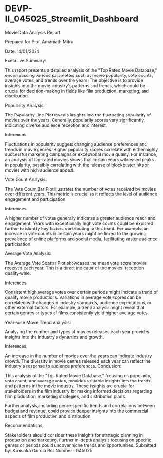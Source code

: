 # DEVP-II_045025_Streamlit_Dashboard
Movie Data Analysis Report

Prepared for Prof. Amarnath Mitra

Date: 14/01/2024

Executive Summary:

This report presents a detailed analysis of the "Top Rated Movie Database," encompassing various parameters such as movie popularity, vote counts, average votes, and trends over the years. The objective is to provide insights into the movie industry's patterns and trends, which
could be crucial for decision-making in fields like film production, marketing, and distribution.

Popularity Analysis:

The Popularity Line Plot reveals insights into the fluctuating popularity of movies over the years. Generally, popularity scores vary significantly, indicating diverse audience reception and interest.

Inferences:

Fluctuations in popularity suggest changing audience preferences and trends in movie genres.
Higher popularity scores correlate with either highly successful marketing campaigns or exceptional movie quality.
For instance, an analysis of top-rated movies shows that certain years witnessed peaks in popularity, possibly correlating with the release of blockbuster hits or movies with high audience appeal.

Vote Count Analysis:

The Vote Count Bar Plot illustrates the number of votes received by movies over different years. This metric is crucial as it reflects the level of audience engagement and participation.

Inferences:

A higher number of votes generally indicates a greater audience reach and engagement.
Years with exceptionally high vote counts could be explored further to identify key factors contributing to this trend.
For example, an increase in vote counts in certain years might be linked to the growing prevalence of online platforms and social media, facilitating easier audience participation.

Average Vote Analysis:

The Average Vote Scatter Plot showcases the mean vote score movies received each year. This is a direct indicator of the movies' reception quality-wise.

Inferences:

Consistent high average votes over certain periods might indicate a trend of quality movie productions.
Variations in average vote scores can be correlated with changes in industry standards, audience expectations, or other external factors.
For example, a trend analysis might reveal that certain genres or types of films consistently yield higher average votes.

Year-wise Movie Trend Analysis:

Analyzing the number and types of movies released each year provides insights into the industry's dynamics and growth.

Inferences:

An increase in the number of movies over the years can indicate industry growth.
The diversity in movie genres released each year can reflect the industry's response to audience preferences.
Conclusion:

This analysis of the "Top Rated Movie Database," focusing on popularity, vote count, and average votes, provides valuable insights into the trends and patterns in the movie industry. These insights are crucial for stakeholders in the film industry for making informed decisions regarding film production, marketing strategies, and distribution plans.

Further analysis, including genre-specific trends and correlations between budget and revenue, could provide deeper insights into the commercial aspects of film production and distribution.

Recommendations:

Stakeholders should consider these insights for strategic planning in production and marketing.
Further in-depth analysis focusing on specific genres or periods could uncover niche trends and opportunities.
Submitted by: Kanishka Gairola 
Roll Number - 045025

